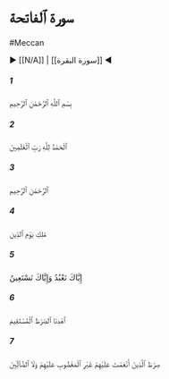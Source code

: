 # سورة ٱلفاتحة
#Meccan
▶ [[N/A]] | [[سورة البقرة]] ◀
##### 1
<span class="ayah hovertext" data-hover="به نام خداوند بخشنده مهربان‌">﻿بِسْمِ ٱللَّهِ ٱلرَّحْمَٰنِ ٱلرَّحِيمِ</span>
##### 2
<span class="ayah hovertext" data-hover="سپاس خداوند را كه پروردگار جهانيان است‌">ٱلْحَمْدُ لِلَّهِ رَبِّ ٱلْعَٰلَمِينَ</span>
##### 3
<span class="ayah hovertext" data-hover="خداى رحمان مهربان‌">ٱلرَّحْمَٰنِ ٱلرَّحِيمِ</span>
##### 4
<span class="ayah hovertext" data-hover="دادار روز جزا">مَٰلِكِ يَوْمِ ٱلدِّينِ</span>
##### 5
<span class="ayah hovertext" data-hover="[خداوندا] تنها تو را مى‌پرستيم و تنها از تو يارى مى‌خواهيم‌">إِيَّاكَ نَعْبُدُ وَإِيَّاكَ نَسْتَعِينُ</span>
##### 6
<span class="ayah hovertext" data-hover="ما را بر راه راست استوار بدار">ٱهْدِنَا ٱلصِّرَٰطَ ٱلْمُسْتَقِيمَ</span>
##### 7
<span class="ayah hovertext" data-hover="راه كسانى كه آنان را نواخته‌اى، آنان نه كه از نظر انداخته‌اى، و نه گمراهان‌">صِرَٰطَ ٱلَّذِينَ أَنْعَمْتَ عَلَيْهِمْ غَيْرِ ٱلْمَغْضُوبِ عَلَيْهِمْ وَلَا ٱلضَّآلِّينَ</span>
